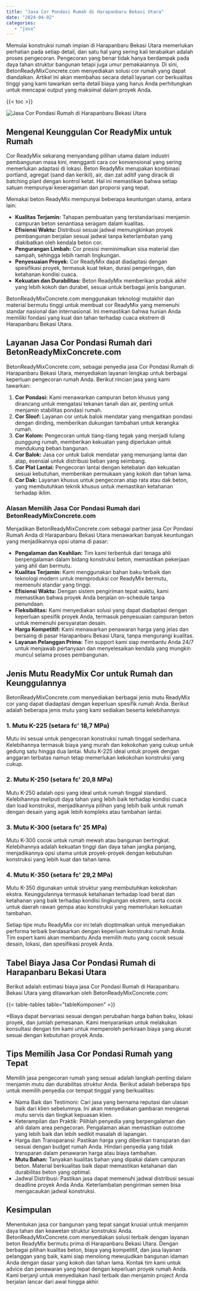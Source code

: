 ```yaml
---
title: "Jasa Cor Pondasi Rumah di Harapanbaru Bekasi Utara"
date: "2024-04-02"
categories: 
   - "jasa"
---
```


Memulai konstruksi rumah impian di Harapanbaru Bekasi Utara memerlukan perhatian pada setiap detail, dan satu hal yang sering kali terabaikan adalah proses pengecoran. Pengecoran yang benar tidak hanya berdampak pada daya tahan struktur bangunan tetapi juga umur pemakaiannya. Di sini, BetonReadyMixConcrete.com menyediakan solusi cor rumah yang dapat diandalkan. Artikel ini akan membahas secara detail layanan cor berkualitas tinggi yang kami tawarkan serta detail biaya yang harus Anda perhitungkan untuk mencapai output yang maksimal dalam proyek Anda.

{{< toc >}}

![Jasa Cor Pondasi Rumah di Harapanbaru Bekasi Utara](https://betoncor8.github.io/cor/harga-beton-readymix-concrete%20(20).png)

## Mengenal Keunggulan Cor ReadyMix untuk Rumah

Cor ReadyMix sekarang menyandang pilihan utama dalam industri pembangunan masa kini, mengganti cara cor konvensional yang sering memerlukan adaptasi di lokasi. Beton ReadyMix merupakan kombinasi portland, agregat (sand dan kerikil), air, dan zat aditif yang diracik di batching plant dengan kontrol ketat. Hal ini memastikan bahwa setiap satuan mempunyai keseragaman dan proporsi yang tepat.

Memakai beton ReadyMix mempunyai beberapa keuntungan utama, antara lain:

- **Kualitas Terjamin:** Tahapan pembuatan yang terstandarisasi menjamin campuran beton senantiasa seragam dalam kualitas.
- **Efisiensi Waktu:** Distribusi sesuai jadwal memungkinkan proyek pembangunan berjalan sesuai jadwal tanpa keterlambatan yang diakibatkan oleh kendala beton cor.
- **Pengurangan Limbah:** Cor presisi meminimalkan sisa material dan sampah, sehingga lebih ramah lingkungan.
- **Penyesuaian Proyek:** Cor ReadyMix dapat diadaptasi dengan spesifikasi proyek, termasuk kuat tekan, durasi pengeringan, dan ketahanan kondisi cuaca.
- **Kekuatan dan Durabilitas:** Beton ReadyMix memberikan produk akhir yang lebih kokoh dan durabel, sesuai untuk berbagai jenis bangunan.

BetonReadyMixConcrete.com menggunakan teknologi mutakhir dan material bermutu tinggi untuk membuat cor ReadyMix yang memenuhi standar nasional dan internasional. Ini memastikan bahwa hunian Anda memiliki fondasi yang kuat dan tahan terhadap cuaca ekstrem di Harapanbaru Bekasi Utara.

## Layanan Jasa Cor Pondasi Rumah dari BetonReadyMixConcrete.com

BetonReadyMixConcrete.com, sebagai penyedia jasa Cor Pondasi Rumah di Harapanbaru Bekasi Utara, menyediakan layanan lengkap untuk berbagai keperluan pengecoran rumah Anda. Berikut rincian jasa yang kami tawarkan:

1. **Cor Pondasi:** Kami menawarkan campuran beton khusus yang dirancang untuk mengatasi tekanan tanah dan air, penting untuk menjamin stabilitas pondasi rumah.
2. **Cor Sloof:** Layanan cor untuk balok mendatar yang mengaitkan pondasi dengan dinding, memberikan dukungan tambahan untuk kerangka rumah.
3. **Cor Kolom:** Pengecoran untuk tiang-tiang tegak yang menjadi tulang punggung rumah, memberikan kekuatan yang diperlukan untuk mendukung beban bangunan.
4. **Cor Balok:** Jasa cor untuk balok mendatar yang menunjang lantai dan atap, esensial untuk distribusi beban yang seimbang.
5. **Cor Plat Lantai:** Pengecoran lantai dengan ketebalan dan kekuatan sesuai kebutuhan, memberikan permukaan yang kokoh dan tahan lama.
6. **Cor Dak:** Layanan khusus untuk pengecoran atap rata atau dak beton, yang membutuhkan teknik khusus untuk memastikan ketahanan terhadap iklim.

### Alasan Memilih Jasa Cor Pondasi Rumah dari BetonReadyMixConcrete.com

Menjadikan BetonReadyMixConcrete.com sebagai partner jasa Cor Pondasi Rumah Anda di Harapanbaru Bekasi Utara menawarkan banyak keuntungan yang menjadikannya opsi utama di pasar:

- **Pengalaman dan Keahlian:** Tim kami terbentuk dari tenaga ahli berpengalaman dalam bidang konstruksi beton, memastikan pekerjaan yang ahli dan bermutu.
- **Kualitas Terjamin:** Kami menggunakan bahan baku terbaik dan teknologi modern untuk memproduksi cor ReadyMix bermutu, memenuhi standar yang tinggi.
- **Efisiensi Waktu:** Dengan sistem pengiriman tepat waktu, kami memastikan bahwa proyek Anda berjalan on-schedule tanpa penundaan.
- **Fleksibilitas:** Kami menyediakan solusi yang dapat diadaptasi dengan keperluan spesifik proyek Anda, termasuk penyesuaian campuran beton untuk memenuhi persyaratan desain.
- **Harga Kompetitif:** Kami menawarkan penawaran harga yang jelas dan bersaing di pasar Harapanbaru Bekasi Utara, tanpa mengurangi kualitas.
- **Layanan Pelanggan Prima:** Tim support kami siap membantu Anda 24/7 untuk menjawab pertanyaan dan menyelesaikan kendala yang mungkin muncul selama proses pembangunan.

## Jenis Mutu ReadyMix Cor untuk Rumah dan Keunggulannya

BetonReadyMixConcrete.com menyediakan berbagai jenis mutu ReadyMix cor yang dapat diadaptasi dengan keperluan spesifik rumah Anda. Berikut adalah beberapa jenis mutu yang kami sediakan beserta kelebihannya:

### 1\. Mutu K-225 (setara fc' 18,7 MPa)

Mutu ini sesuai untuk pengecoran konstruksi rumah tinggal sederhana. Kelebihannya termasuk biaya yang murah dan kekokohan yang cukup untuk gedung satu hingga dua lantai. Mutu K-225 ideal untuk proyek dengan anggaran terbatas namun tetap memerlukan kekokohan konstruksi yang cukup.

### 2\. Mutu K-250 (setara fc' 20,8 MPa)

Mutu K-250 adalah opsi yang ideal untuk rumah tinggal standard. Kelebihannya meliputi daya tahan yang lebih baik terhadap kondisi cuaca dan load konstruksi, menjadikannya pilihan yang lebih baik untuk rumah dengan desain yang agak lebih kompleks atau tambahan lantai.

### 3\. Mutu K-300 (setara fc' 25 MPa)

Mutu K-300 cocok untuk rumah mewah atau bangunan bertingkat. Kelebihannya adalah kekuatan tinggi dan daya tahan jangka panjang, menjadikannya opsi utama untuk proyek-proyek dengan kebutuhan konstruksi yang lebih kuat dan tahan lama.

### 4\. Mutu K-350 (setara fc' 29,2 MPa)

Mutu K-350 digunakan untuk struktur yang membutuhkan kekokohan ekstra. Keunggulannya termasuk ketahanan terhadap load berat dan ketahanan yang baik terhadap kondisi lingkungan ekstrem, serta cocok untuk daerah rawan gempa atau konstruksi yang memerlukan kekuatan tambahan.

Setiap tipe mutu ReadyMix cor ini telah dioptimalkan untuk menyediakan performa terbaik berdasarkan dengan keperluan konstruksi rumah Anda. Tim expert kami akan membantu Anda memilih mutu yang cocok sesuai desain, lokasi, dan spesifikasi proyek Anda.

## Tabel Biaya Jasa Cor Pondasi Rumah di Harapanbaru Bekasi Utara

Berikut adalah estimasi biaya jasa Cor Pondasi Rumah di Harapanbaru Bekasi Utara yang ditawarkan oleh BetonReadyMixConcrete.com:

{{< table-tables table="tableKomponen" >}}

\*Biaya dapat bervariasi sesuai dengan perubahan harga bahan baku, lokasi proyek, dan jumlah pemesanan. Kami menyarankan untuk melakukan konsultasi dengan tim kami untuk memperoleh perkiraan biaya yang akurat sesuai dengan kebutuhan proyek Anda.

## Tips Memilih Jasa Cor Pondasi Rumah yang Tepat

Memilih jasa pengecoran rumah yang sesuai adalah langkah penting dalam menjamin mutu dan durabilitas struktur Anda. Berikut adalah beberapa tips untuk memilih penyedia cor tempat tinggal yang berkualitas:

- Nama Baik dan Testimoni: Cari jasa yang bernama reputasi dan ulasan baik dari klien sebelumnya. Ini akan menyediakan gambaran mengenai mutu servis dan tingkat kepuasan klien.
- Keterampilan dan Praktik: Pilihlah penyedia yang berpengalaman dan ahli dalam area pengecoran. Pengalaman akan memastikan outcome yang lebih baik dan lebih sedikit masalah di lapangan.
- Harga dan Transparansi: Pastikan harga yang diberikan transparan dan sesuai dengan budget rumah Anda. Hindari penyedia yang tidak transparan dalam penawaran harga atau biaya tambahan.
- **Mutu Bahan:** Tanyakan kualitas bahan yang dipakai dalam campuran beton. Material berkualitas baik dapat memastikan ketahanan dan durabilitas beton yang optimal.
- Jadwal Distribusi: Pastikan jasa dapat memenuhi jadwal distribusi sesuai deadline proyek Anda Anda. Keterlambatan pengiriman semen bisa mengacaukan jadwal konstruksi.

## Kesimpulan

Menentukan jasa cor bangunan yang tepat sangat krusial untuk menjamin daya tahan dan keawetan struktur konstruksi Anda. BetonReadyMixConcrete.com menyediakan solusi terbaik dengan layanan beton ReadyMix bermutu prima di Harapanbaru Bekasi Utara. Dengan berbagai pilihan kualitas beton, biaya yang kompetitif, dan jasa layanan pelanggan yang baik, kami siap menolong mewujudkan bangunan idaman Anda dengan dasar yang kokoh dan tahan lama. Kontak tim kami untuk advice dan penawaran yang tepat dengan keperluan proyek rumah Anda. Kami berjanji untuk menyediakan hasil terbaik dan menjamin project Anda berjalan lancar dari awal hingga akhir.
